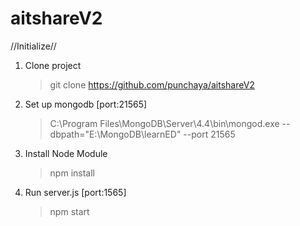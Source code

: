 # aitshareV2
//Initialize//
1. Clone project 
    > git clone https://github.com/punchaya/aitshareV2
2. Set up mongodb [port:21565]
    > C:\Program Files\MongoDB\Server\4.4\bin\mongod.exe --dbpath="E:\MongoDB\learnED" --port 21565
3. Install Node Module
    > npm install
4. Run server.js [port:1565] 
    > npm start
